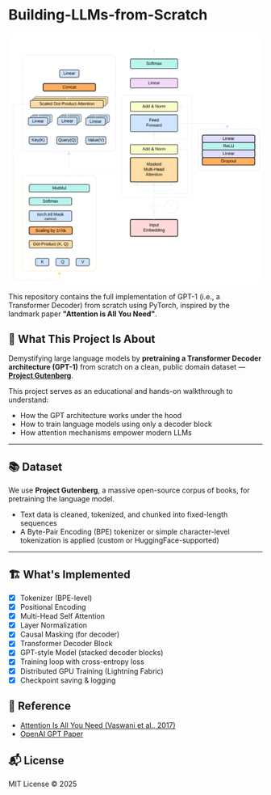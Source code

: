 # Building-LLMs-from-Scratch

![GPT1](assets/GPT1_Decoder.png)

This repository contains the full implementation of GPT-1 (i.e., a Transformer Decoder) from scratch using PyTorch, inspired by the landmark paper **"Attention is All You Need"**.

## 🧠 What This Project Is About

Demystifying large language models by **pretraining a Transformer Decoder architecture (GPT-1)** from scratch on a clean, public domain dataset — **[Project Gutenberg](https://www.gutenberg.org/)**.

This project serves as an educational and hands-on walkthrough to understand:

- How the GPT architecture works under the hood
- How to train language models using only a decoder block
- How attention mechanisms empower modern LLMs

---

## 📚 Dataset

We use **Project Gutenberg**, a massive open-source corpus of books, for pretraining the language model.

- Text data is cleaned, tokenized, and chunked into fixed-length sequences
- A Byte-Pair Encoding (BPE) tokenizer or simple character-level tokenization is applied (custom or HuggingFace-supported)

---

## 🏗️ What's Implemented

- [x] Tokenizer (BPE-level)
- [x] Positional Encoding
- [x] Multi-Head Self Attention
- [x] Layer Normalization
- [x] Causal Masking (for decoder)
- [x] Transformer Decoder Block
- [x] GPT-style Model (stacked decoder blocks)
- [x] Training loop with cross-entropy loss
- [x] Distributed GPU Training (Lightning Fabric) 
- [x] Checkpoint saving & logging

<!-- ---

## 🚀 Getting Started

```bash
git clone https://github.com/your-username/Building-LLMs-from-Scratch.git
cd Building-LLMs-from-Scratch

# (Optional) Create a virtual environment
python -m venv venv
source venv/bin/activate

pip install -r requirements.txt
```

Then follow the instructions in `train.py` to start training your GPT-1 model.

--- -->

## 🧾 Reference

- [Attention Is All You Need (Vaswani et al., 2017)](https://arxiv.org/abs/1706.03762)
- [OpenAI GPT Paper](https://cdn.openai.com/research-covers/language-unsupervised/language_understanding_paper.pdf)

## 📬 License

MIT License © 2025

